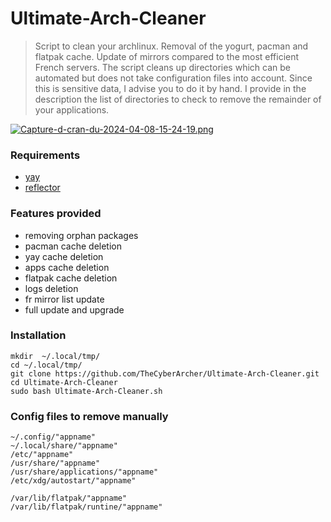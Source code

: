 # Ultimate-Arch-Cleaner

>Script to clean your archlinux. Removal of the yogurt, pacman and flatpak cache. Update of mirrors compared to the most efficient French servers. The script cleans up directories which can be automated but does not take configuration files into account. Since this is sensitive data, I advise you to do it by hand. I provide in the description the list of directories to check to remove the remainder of your applications.

[![Capture-d-cran-du-2024-04-08-15-24-19.png](https://i.postimg.cc/SRDfFZ8p/Capture-d-cran-du-2024-04-08-15-24-19.png)](https://postimg.cc/zHHgTF0d)

### Requirements

- [yay](https://github.com/Jguer/yay)
- [reflector](https://wiki.archlinux.org/title/Reflector)

### Features provided

- removing orphan packages
- pacman cache deletion
- yay cache deletion
- apps cache deletion
- flatpak cache deletion
- logs deletion
- fr mirror list update
- full update and upgrade

### Installation

```
mkdir  ~/.local/tmp/
cd ~/.local/tmp/
git clone https://github.com/TheCyberArcher/Ultimate-Arch-Cleaner.git
cd Ultimate-Arch-Cleaner
sudo bash Ultimate-Arch-Cleaner.sh
``` 

### Config files to remove manually

```
~/.config/"appname"
~/.local/share/"appname"
/etc/"appname"
/usr/share/"appname"
/usr/share/applications/"appname"
/etc/xdg/autostart/"appname"

/var/lib/flatpak/"appname"
/var/lib/flatpak/runtine/"appname"
```
